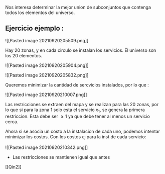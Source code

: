 Nos interesa determinar la mejor union de subconjuntos que contenga todos los elementos del universo.

## Ejercicio ejemplo :

![[Pasted image 20210920205509.png]]

Hay 20 zonas, y en cada circulo se instalan los servicios.
El universo son los 20 elementos.

![[Pasted image 20210920205904.png]]

![[Pasted image 20210920205832.png]]

Queremos minimizar la cantidad de sercvicios instalados, por lo que :

![[Pasted image 20210920210007.png]]

Las restricciones se extraen del mapa y se realizan para las 20 zonas, por lo que si para la zona 1 solo esta el servicio $x_1$, se genera la primera restriccion. Esta debe ser $\geq 1$ ya que debe tener al menos un servicio cerca.

Ahora si se asocia un costo a la instalacion de cada uno, podemos intentar minimizar los costos. Con los costos $c_i$ para la inst de cada servicio:

![[Pasted image 20210920210342.png]]

- Las restricciones se mantienen igual que antes

[[Qin2]]